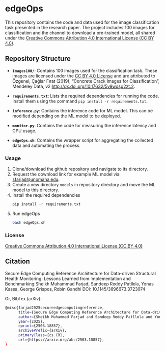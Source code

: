 # edgeOps
This repository contains the code and data used for the image classification task presented in the research paper. The project includes 100 images for classification and the channel to download a pre-trained model, all shared under the [Creative Commons Attribution 4.0 International License (CC BY 4.0)](https://creativecommons.org/licenses/by/4.0/).

## Repository Structure

- **`Images100/`**: Contains 100 images used for the classification task. These images are licensed under the [CC BY 4.0 License](https://creativecommons.org/licenses/by/4.0/) and are attributed to Özgenel, Çağlar Fırat (2019), “Concrete Crack Images for Classification”, Mendeley Data, v2
http://dx.doi.org/10.17632/5y9wdsg2zt.2.

- **`requirements.txt`**: Lists the required dependencies for running the code. Install them using the command `pip install -r requirements.txt`.

-  **`inference.py`**: Contains the inference code for ML model. This can be modified depending on the ML model to be deployed.
-  **`monitor.py`**: Contains the code for measuring the inference latency and CPU usage.

-  **`edgeOps.sh`**: Contains the wrapper script for aggregating the collected data and automating the process.


### Usage

1. Clone/download the github repository and navigate to its directory.
2. Request the download link for example ML model via sfarjad@unomaha.edu.
3. Create a new directory `models` in repository directory and move the ML model to this directory.
4. Install the required dependencies
   ```bash
   pip install -r requirements.txt
   ```
5. Run edgeOps
   ```bash
   bash edgeOps.sh
   ```

### License
[Creative Commons Attribution 4.0 International License (CC BY 4.0)](https://creativecommons.org/licenses/by/4.0/)


## Citation
Secure Edge Computing Reference Architecture for Data-driven Structural Health Monitoring: Lessons Learned from Implementation and Benchmarking
Sheikh Muhammad Farjad, Sandeep Reddy Patllola, Yonas Kassa, George Grispos, Robin Gandhi
DOI: 10.1145/3696673.3723074

Or, BibTex (arXiv):

```bash
@misc{farjad2025secureedgecomputingreference,
      title={Secure Edge Computing Reference Architecture for Data-driven Structural Health Monitoring: Lessons Learned from Implementation and Benchmarking}, 
      author={Sheikh Muhammad Farjad and Sandeep Reddy Patllola and Yonas Kassa and George Grispos and Robin Gandhi},
      year={2025},
      eprint={2503.18857},
      archivePrefix={arXiv},
      primaryClass={cs.CR},
      url={https://arxiv.org/abs/2503.18857}, 
}
```
